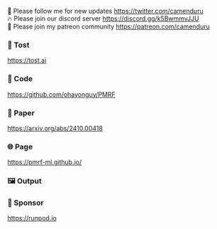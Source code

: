 🐣 Please follow me for new updates https://twitter.com/camenduru <br />
🔥 Please join our discord server https://discord.gg/k5BwmmvJJU <br />
🥳 Please join my patreon community https://patreon.com/camenduru <br />

###  🥪 Tost
https://tost.ai

### 🧬 Code
https://github.com/ohayonguy/PMRF <br />

### 📄 Paper
https://arxiv.org/abs/2410.00418 <br />

### 🌐 Page
https://pmrf-ml.github.io/ <br />

### 🖼 Output


### 🏢 Sponsor
https://runpod.io
